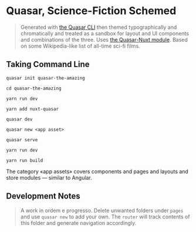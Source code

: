 # Quasar, Science-Fiction Schemed

> Generated with [the Quasar CLI](https://quasar.dev/start/quasar-cli) then themed typographically and chromatically and treated as a sandbox for layout and UI components and combinations of the three. Uses [the Quasar-Nuxt module](https://github.com/NickHurst/nuxt-quasar). Based on some Wikipedia-like list of all-time sci-fi films.

## Taking Command Line

```
quasar init quasar-the-amazing

cd quasar-the-amazing

yarn run dev

yarn add nuxt-quasar

quasar dev

quasar new <app asset>

quasar serve

yarn run dev

yarn run build 

```

The category «app assets» covers components and pages and layouts and store modules &mdash; similar to Angular.

## Development Notes

> A work in ordem e progresso. Delete unwanted folders under `pages` and use `quasar new` to add your own. The `router` will track contents of this folder and generate navigation accordingly.
